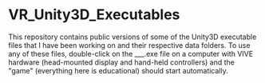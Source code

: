 # VR_Unity3D_Executables

This repository contains public versions of some of the Unity3D executable files that I have been working on and their respective data folders. To use any of these files, double-click on the ___.exe file on a computer with VIVE hardware (head-mounted display and hand-held controllers) and the "game" (everything here is educational) should start automatically.
